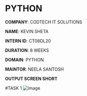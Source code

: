 # PYTHON

**COMPANY**: CODTECH IT SOLUTIONS

**NAME**: KEVIN SHETA

**INTERN ID**: CT08DL20

**DURATION**: 8 WEEKS

**DOMAIN**: PYTHON

**MAINTOR**: NEELA SANTOSH 

**OUTPUT SCREEN SHORT**

#TASK 1
![image](https://github.com/user-attachments/assets/75ff2ebd-5da8-45b9-8dc3-e32aaeeadc2a)


